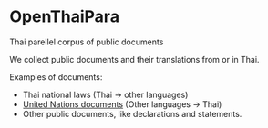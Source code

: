 # OpenThaiPara

Thai parellel corpus of public documents

We collect public documents and their translations from or in Thai.

Examples of documents:
- Thai national laws (Thai -> other languages)
- [United Nations documents](https://documents.un.org) (Other languages -> Thai)
- Other public documents, like declarations and statements.
